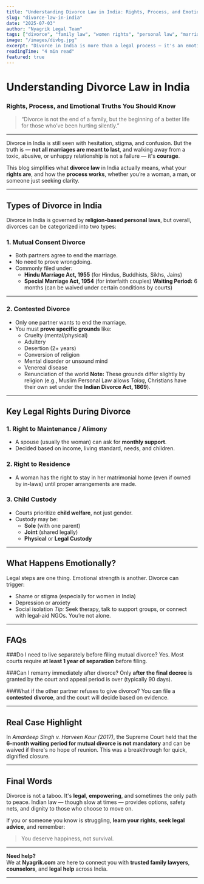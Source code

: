 ```yaml
---
title: "Understanding Divorce Law in India: Rights, Process, and Emotional Truths"
slug: "divorce-law-in-india"
date: "2025-07-03"
author: "Nyagrik Legal Team"
tags: ["divorce", "family law", "women rights", "personal law", "marriage"]
image: "/images/divbg.jpg"
excerpt: "Divorce in India is more than a legal process — it's an emotional and social journey. Here's what you need to know about your rights, procedures, and support systems."
readingTime: "4 min read"
featured: true
---
```


# Understanding Divorce Law in India  
### Rights, Process, and Emotional Truths You Should Know

> “Divorce is not the end of a family, but the beginning of a better life for those who’ve been hurting silently.”

---

Divorce in India is still seen with hesitation, stigma, and confusion. But the truth is — **not all marriages are meant to last**, and walking away from a toxic, abusive, or unhappy relationship is not a failure — it's **courage**.

This blog simplifies what **divorce law** in India actually means, what your **rights are**, and how the **process works**, whether you’re a woman, a man, or someone just seeking clarity.

---

## Types of Divorce in India

Divorce in India is governed by **religion-based personal laws**, but overall, divorces can be categorized into two types:

### 1. **Mutual Consent Divorce**

- Both partners agree to end the marriage.
- No need to prove wrongdoing.
- Commonly filed under:
  - **Hindu Marriage Act, 1955** (for Hindus, Buddhists, Sikhs, Jains)
  - **Special Marriage Act, 1954** (for interfaith couples)
 **Waiting Period:** 6 months (can be waived under certain conditions by courts)

---

### 2. **Contested Divorce**

- Only one partner wants to end the marriage.
- You must **prove specific grounds** like:
  - Cruelty (mental/physical)
  - Adultery
  - Desertion (2+ years)
  - Conversion of religion
  - Mental disorder or unsound mind
  - Venereal disease
  - Renunciation of the world
 **Note:** These grounds differ slightly by religion (e.g., Muslim Personal Law allows *Talaq*, Christians have their own set under the **Indian Divorce Act, 1869**).

---

## Key Legal Rights During Divorce

###  **1. Right to Maintenance / Alimony**

- A spouse (usually the woman) can ask for **monthly support**.
- Decided based on income, living standard, needs, and children.

### **2. Right to Residence**

- A woman has the right to stay in her matrimonial home (even if owned by in-laws) until proper arrangements are made.

### **3. Child Custody**

- Courts prioritize **child welfare**, not just gender.
- Custody may be:
  - **Sole** (with one parent)
  - **Joint** (shared legally)
  - **Physical** or **Legal Custody**

---

## What Happens Emotionally?

Legal steps are one thing. Emotional strength is another. Divorce can trigger:
- Shame or stigma (especially for women in India)
- Depression or anxiety
- Social isolation
 *Tip:* Seek therapy, talk to support groups, or connect with legal-aid NGOs. You’re not alone.

---

## FAQs

###Do I need to live separately before filing mutual divorce?
Yes. Most courts require **at least 1 year of separation** before filing.

###Can I remarry immediately after divorce?
Only **after the final decree** is granted by the court and appeal period is over (typically 90 days).

###What if the other partner refuses to give divorce?
You can file a **contested divorce**, and the court will decide based on evidence.

---

## Real Case Highlight

In *Amardeep Singh v. Harveen Kaur (2017)*, the Supreme Court held that the **6-month waiting period for mutual divorce is not mandatory** and can be waived if there's no hope of reunion. This was a breakthrough for quick, dignified closure.

---

## Final Words

Divorce is not a taboo. It's **legal**, **empowering**, and sometimes the only path to peace. Indian law — though slow at times — provides options, safety nets, and dignity to those who choose to move on.

If you or someone you know is struggling, **learn your rights**, **seek legal advice**, and remember:

> You deserve happiness, not survival.

---

**Need help?**  
We at **Nyagrik.com** are here to connect you with **trusted family lawyers**, **counselors**, and **legal help** across India.

---

